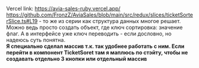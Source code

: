 Vercel link: https://avia-sales-ruby.vercel.app/
<br>
https://github.com/FronzZ/AviaSales/blob/main/src/redux/slices/ticketSorterSlice.ts#L19 - то же из серии как структура данных многое решает. Можно ведь просто создать объект, где ключ сортировка: значение флаг. А в интерфейсе уже ключ переводить - если дословно, но надеюсь суть понятна.<br> <b>Я специально сделал массив т.к. так удобнее работать с ним. Если перейти в компонент TicketSoret там я маплюсь по стэйту, чтобы не создавать отдельно 3 кнопки или отдельный массив </b>

